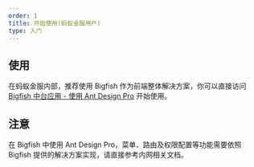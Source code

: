 ```yaml
---
order: 1
title: 开始使用(蚂蚁金服用户)
type: 入门
---
```


## 使用

在蚂蚁金服内部，推荐使用 Bigfish 作为前端整体解决方案，你可以直接访问 [Bigfish 中台应用 - 使用 Ant Design Pro](https://docs.antfin.com/basement/bigfish/antdpro) 开始使用。

## 注意

在 Bigfish 中使用 Ant Design Pro，菜单、路由及权限配置等功能需要依照 Bigfish 提供的解决方案实现，请直接参考内网相关文档。